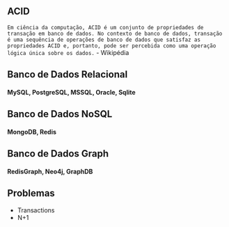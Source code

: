 ## ACID

`Em ciência da computação, ACID é um conjunto de propriedades de transação em banco de dados. No contexto de banco de dados, transação é uma sequência de operações de banco de dados que satisfaz as propriedades ACID e, portanto, pode ser percebida como uma operação lógica única sobre os dados.` - Wikipédia



## Banco de Dados Relacional

#### MySQL, PostgreSQL, MSSQL, Oracle, Sqlite



## Banco de Dados NoSQL

#### MongoDB, Redis



## Banco de Dados Graph

#### RedisGraph, Neo4j, GraphDB





## Problemas

* Transactions
* N+1